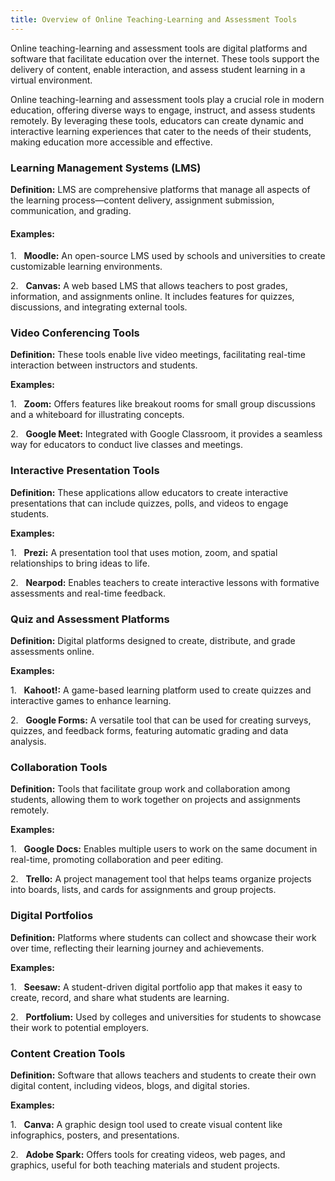 ```yaml
---
title: Overview of Online Teaching-Learning and Assessment Tools
---
```


Online teaching-learning and assessment tools are digital platforms and software that facilitate education over the internet. These tools support the delivery of content, enable interaction, and assess student learning in a virtual environment.

Online teaching-learning and assessment tools play a crucial role in modern education, offering diverse ways to engage, instruct, and assess students remotely. By leveraging these tools, educators can create dynamic and interactive learning experiences that cater to the needs of their students, making education more accessible and effective.

### Learning Management Systems (LMS)

**Definition:** LMS are comprehensive platforms that manage all aspects of the learning process—content delivery, assignment submission, communication, and grading.

#### **Examples:**

1.   **Moodle:** An open-source LMS used by schools and universities to create customizable learning environments.

2.   **Canvas:** A web based LMS that allows teachers to post grades, information, and assignments online. It includes features for quizzes, discussions, and integrating external tools.

### Video Conferencing Tools

**Definition:** These tools enable live video meetings, facilitating real-time interaction between instructors and students.

**Examples:**

1.   **Zoom:** Offers features like breakout rooms for small group discussions and a whiteboard for illustrating concepts.

2.   **Google Meet:** Integrated with Google Classroom, it provides a seamless way for educators to conduct live classes and meetings.

### Interactive Presentation Tools

**Definition:** These applications allow educators to create interactive presentations that can include quizzes, polls, and videos to engage students.

**Examples:**

1.   **Prezi:** A presentation tool that uses motion, zoom, and spatial relationships to bring ideas to life.

2.   **Nearpod:** Enables teachers to create interactive lessons with formative assessments and real-time feedback.

### Quiz and Assessment Platforms

**Definition:** Digital platforms designed to create, distribute, and grade assessments online.

**Examples:**

1.   **Kahoot!:** A game-based learning platform used to create quizzes and interactive games to enhance learning.

2.   **Google Forms:** A versatile tool that can be used for creating surveys, quizzes, and feedback forms, featuring automatic grading and data analysis.

### Collaboration Tools

**Definition:** Tools that facilitate group work and collaboration among students, allowing them to work together on projects and assignments remotely.

**Examples:**

1.   **Google Docs:** Enables multiple users to work on the same document in real-time, promoting collaboration and peer editing.

2.   **Trello:** A project management tool that helps teams organize projects into boards, lists, and cards for assignments and group projects.

### Digital Portfolios

**Definition:** Platforms where students can collect and showcase their work over time, reflecting their learning journey and achievements.

**Examples:**

1.   **Seesaw:** A student-driven digital portfolio app that makes it easy to create, record, and share what students are learning.

2.   **Portfolium:** Used by colleges and universities for students to showcase their work to potential employers.

### Content Creation Tools

**Definition:** Software that allows teachers and students to create their own digital content, including videos, blogs, and digital stories.

**Examples:**

1.   **Canva:** A graphic design tool used to create visual content like infographics, posters, and presentations.

2.   **Adobe Spark:** Offers tools for creating videos, web pages, and graphics, useful for both teaching materials and student projects.
